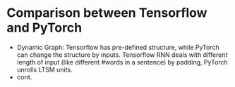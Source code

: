 Comparison between Tensorflow and PyTorch
===

* Dynamic Graph: Tensorflow has pre-defined structure, while PyTorch can change the structure by inputs. Tensorflow RNN deals with different length of input (like different #words in a sentence) by padding, PyTorch unrolls LTSM units.
* cont.
